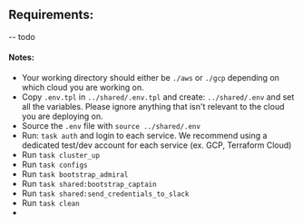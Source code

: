 
## Requirements:

-- todo

#### Notes:

- Your working directory should either be `./aws` or `./gcp` depending on which cloud you are working on.
- Copy `.env.tpl` in `../shared/.env.tpl` and create: `../shared/.env` and set all the variables. Please ignore anything that isn't relevant to the cloud you are deploying on.
- Source the `.env` file with `source ../shared/.env`
- Run: `task auth` and login to each service. We recommend using a dedicated test/dev account for each service (ex. GCP, Terraform Cloud)
- Run `task cluster_up`
- Run `task configs`
- Run `task bootstrap_admiral`
- Run `task shared:bootstrap_captain`
- Run `task shared:send_credentials_to_slack`
- Run `task clean`
- 